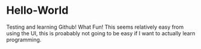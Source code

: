 # Hello-World
Testing and learning Github! What Fun!
This seems relatively easy from using the UI, this is proabably not going to be easy if I want to actually learn programming.
